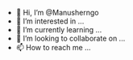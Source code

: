 - 👋 Hi, I’m @Manusherngo
- 👀 I’m interested in ...
- 🌱 I’m currently learning ...
- 💞️ I’m looking to collaborate on ...
- 📫 How to reach me ...

<!---
Manusherngo/Manusherngo is a ✨ special ✨ repository because its `README.md` (this file) appears on your GitHub profile.
You can click the Preview link to take a look at your changes.
--->
